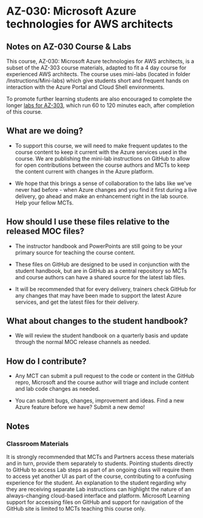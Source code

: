 # AZ-030: Microsoft Azure technologies for AWS architects


## Notes on AZ-030 Course & Labs

This course, AZ-030: Microsoft Azure technologies for AWS architects, is a subset of the AZ-303 course materials, adapted to fit a 4 day course for experienced AWS architects. The course uses mini-labs (located in folder /Instructions/Mini-labs) which give students short and frequent hands on interaction with the Azure Portal and Cloud Shell environments.

To promote further learning students are also encouraged to complete the longer [labs for AZ-303](https://github.com/MicrosoftLearning/AZ-303-Microsoft-Azure-Architect-Technologies), which run 60 to 120 minutes each, after completion of this course.

## What are we doing?

- To support this course, we will need to make frequent updates to the course content to keep it current with the Azure services used in the course.  We are publishing the mini-lab instructions on GitHub to allow for open contributions between the course authors and MCTs to keep the content current with changes in the Azure platform.

- We hope that this brings a sense of collaboration to the labs like we've never had before - when Azure changes and you find it first during a live delivery, go ahead and make an enhancement right in the lab source.  Help your fellow MCTs.

## How should I use these files relative to the released MOC files?

- The instructor handbook and PowerPoints are still going to be your primary source for teaching the course content.

- These files on GitHub are designed to be used in conjunction with the student handbook, but are in GitHub as a central repository so MCTs and course authors can have a shared source for the latest lab files.

- It will be recommended that for every delivery, trainers check GitHub for any changes that may have been made to support the latest Azure services, and get the latest files for their delivery.

## What about changes to the student handbook?

- We will review the student handbook on a quarterly basis and update through the normal MOC release channels as needed.

## How do I contribute?

- Any MCT can submit a pull request to the code or content in the GitHub repro, Microsoft and the course author will triage and include content and lab code changes as needed.

- You can submit bugs, changes, improvement and ideas.  Find a new Azure feature before we have?  Submit a new demo!

## Notes

### Classroom Materials

It is strongly recommended that MCTs and Partners access these materials and in turn, provide them separately to students.  Pointing students directly to GitHub to access Lab steps as part of an ongoing class will require them to access yet another UI as part of the course, contributing to a confusing experience for the student. An explanation to the student regarding why they are receiving separate Lab instructions can highlight the nature of an always-changing cloud-based interface and platform. Microsoft Learning support for accessing files on GitHub and support for navigation of the GitHub site is limited to MCTs teaching this course only.
